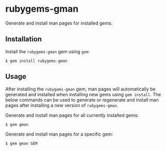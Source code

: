 rubygems-gman
=============

Generate and install man pages for installed gems.

Installation
------------

Install the `rubygems-gman` gem using `gem`:

    $ gem install rubygems-gman

Usage
-----

After installing the `rubygems-gman` gem, man pages will automatically be
generated and installed when installing new gems using `gem install`. The below
commands can be used to generate or regenerate and install man pages after
installing a new version of `rubygems-gman`.

Generate and install man pages for all currently installed gems:

    $ gem gman

Generate and install man pages for a specific gem:

    $ gem gman GEM
